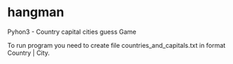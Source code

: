 # hangman
Pyhon3 - Country capital cities guess Game


To run program you need to create file countries_and_capitals.txt in format Country | City.
